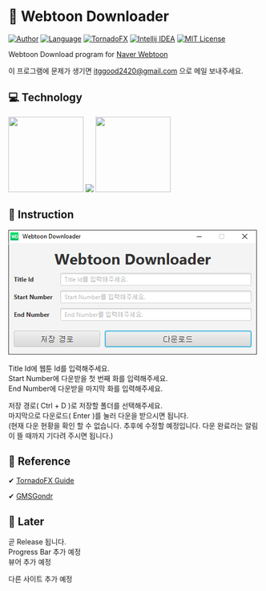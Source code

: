 #  📁 Webtoon Downloader

[![Author](https://img.shields.io/badge/author-Im--Tae-red.svg)]( https://github.com/Im-Tae ) [![Language](https://img.shields.io/badge/language-Kotlin-green.svg)](  https://kotlinlang.org/  ) [![TornadoFX](https://img.shields.io/badge/gui-TornadoFX%201.7.19-green.svg)](https://travis-ci.org/edvin/tornadofx) [![Intellij IDEA](https://img.shields.io/badge/tools-Intellij%20IDEA-green.svg)]( https://www.jetbrains.com/idea/ ) [![MIT License](https://img.shields.io/badge/license-Apache%20License%202.0-blue)]( https://www.apache.org/licenses/LICENSE-2.0 )

Webtoon Download program for [Naver Webtoon]( https://comic.naver.com/ )

이 프로그램에 문제가 생기면 itggood2420@gmail.com 으로 메일 보내주세요.





## 💻 Technology


<p float="left">
<img src="https://avatars2.githubusercontent.com/u/1446536?s=200&amp;v=4 = 100px" width="150" height="150" />

<img src="https://github.com/edvin/tornadofx/blob/master/graphics/tornado-fx-logo.png?raw=true" />

<img src="https://upload.wikimedia.org/wikipedia/commons/thumb/d/d5/IntelliJ_IDEA_Logo.svg/1200px-IntelliJ_IDEA_Logo.svg.png" width="150" height="150"/>
</p>





##   📃 Instruction 

![Main Screen](https://github.com/Im-Tae/WebtoonDownloader/blob/master/design/main.png?raw=true)

Title Id에 웹툰 Id를 입력해주세요.</br>
Start Number에 다운받을 첫 번째 화를 입력해주세요.</br>
End Number에 다운받을 마지막 화를 입력해주세요.</br>

저장 경로( Ctrl + D )로 저장할 폴더를 선택해주세요.</br>
마지막으로 다운로드( Enter )를 눌러 다운을 받으시면 됩니다.</br>
(현재 다운 현황을 확인 할 수 없습니다. 추후에 수정할 예정입니다. 다운 완료라는 알림이 뜰 때까지 기다려 주시면 됩니다.)




##  🧷 Reference



 ✔  [TornadoFX Guide]( https://edvin.gitbooks.io/tornadofx-guide/ )

 ✔  [GMSGondr]( http://www.gmsgondr.net/lecture/1/23 )





## 📅 Later

곧 Release 됩니다.</br>
Progress Bar 추가 예정</br>
뷰어 추가 예정</br>

다른 사이트 추가 예정